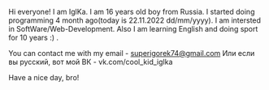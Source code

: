 Hi everyone! I am IglKa. 
I am 16 years old boy from Russia. I started doing programming 4 month ago(today is 22.11.2022 dd/mm/yyyy).
I am intersted in SoftWare/Web-Development.
Also I am learning English and doing sport for 10 years :) .

You can contact me with my email - superigorek74@gmail.com
Или если вы русский, вот мой ВК - vk.com/cool_kid_iglka


Have a nice day, bro!
